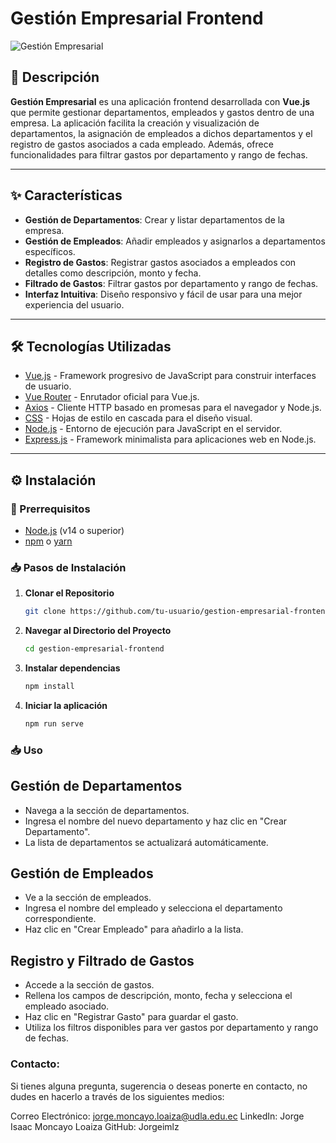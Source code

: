 # Gestión Empresarial Frontend

![Gestión Empresarial](https://your-image-url.com/logo.png)

## 📄 Descripción

**Gestión Empresarial** es una aplicación frontend desarrollada con **Vue.js** que permite gestionar departamentos, empleados y gastos dentro de una empresa. La aplicación facilita la creación y visualización de departamentos, la asignación de empleados a dichos departamentos y el registro de gastos asociados a cada empleado. Además, ofrece funcionalidades para filtrar gastos por departamento y rango de fechas.

---


## ✨ Características

- **Gestión de Departamentos**: Crear y listar departamentos de la empresa.
- **Gestión de Empleados**: Añadir empleados y asignarlos a departamentos específicos.
- **Registro de Gastos**: Registrar gastos asociados a empleados con detalles como descripción, monto y fecha.
- **Filtrado de Gastos**: Filtrar gastos por departamento y rango de fechas.
- **Interfaz Intuitiva**: Diseño responsivo y fácil de usar para una mejor experiencia del usuario.

---

## 🛠️ Tecnologías Utilizadas

- [Vue.js](https://vuejs.org/) - Framework progresivo de JavaScript para construir interfaces de usuario.
- [Vue Router](https://router.vuejs.org/) - Enrutador oficial para Vue.js.
- [Axios](https://axios-http.com/) - Cliente HTTP basado en promesas para el navegador y Node.js.
- [CSS](https://developer.mozilla.org/es/docs/Web/CSS) - Hojas de estilo en cascada para el diseño visual.
- [Node.js](https://nodejs.org/) - Entorno de ejecución para JavaScript en el servidor.
- [Express.js](https://expressjs.com/) - Framework minimalista para aplicaciones web en Node.js.

---

## ⚙️ Instalación

### 🔧 Prerrequisitos

- [Node.js](https://nodejs.org/) (v14 o superior)
- [npm](https://www.npmjs.com/) o [yarn](https://yarnpkg.com/)

### 📥 Pasos de Instalación

1. **Clonar el Repositorio**

   ```bash
   git clone https://github.com/tu-usuario/gestion-empresarial-frontend.git

   ```
2. **Navegar al Directorio del Proyecto**
   ```bash
   cd gestion-empresarial-frontend

   ```

3. **Instalar dependencias**
   ```bash
   npm install

   ```
4. **Iniciar la aplicación**
   ```bash
   npm run serve

   ```
### 📥 Uso
## Gestión de Departamentos

- Navega a la sección de departamentos.
- Ingresa el nombre del nuevo departamento y haz clic en "Crear Departamento".
- La lista de departamentos se actualizará automáticamente.
## Gestión de Empleados

- Ve a la sección de empleados.
- Ingresa el nombre del empleado y selecciona el departamento correspondiente.
- Haz clic en "Crear Empleado" para añadirlo a la lista.
## Registro y Filtrado de Gastos

- Accede a la sección de gastos.
- Rellena los campos de descripción, monto, fecha y selecciona el empleado asociado.
- Haz clic en "Registrar Gasto" para guardar el gasto.
- Utiliza los filtros disponibles para ver gastos por departamento y rango de fechas.

### Contacto:

Si tienes alguna pregunta, sugerencia o deseas ponerte en contacto, no dudes en hacerlo a través de los siguientes medios:

Correo Electrónico: jorge.moncayo.loaiza@udla.edu.ec
LinkedIn: Jorge Isaac Moncayo Loaiza
GitHub: Jorgeimlz
